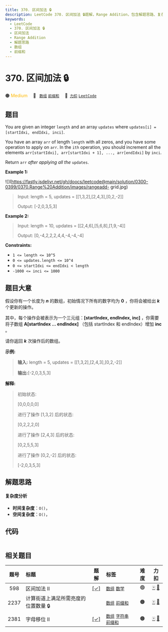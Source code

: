 ```yaml
---
title: 370. 区间加法 🔒
description: LeetCode 370. 区间加法 🔒题解，Range Addition，包含解题思路、复杂度分析以及完整的 JavaScript 代码实现。
keywords:
  - LeetCode
  - 370. 区间加法 🔒
  - 区间加法
  - Range Addition
  - 解题思路
  - 数组
  - 前缀和
---
```


# 370. 区间加法 🔒

🟠 <font color=#ffb800>Medium</font>&emsp; 🔖&ensp; [`数组`](/tag/array.md) [`前缀和`](/tag/prefix-sum.md)&emsp; 🔗&ensp;[`力扣`](https://leetcode.cn/problems/range-addition) [`LeetCode`](https://leetcode.com/problems/range-addition)

## 题目

You are given an integer `length` and an array `updates` where `updates[i] =
[startIdxi, endIdxi, inci]`.

You have an array `arr` of length `length` with all zeros, and you have some
operation to apply on `arr`. In the `ith` operation, you should increment all
the elements `arr[startIdxi], arr[startIdxi + 1], ..., arr[endIdxi]` by
`inci`.

Return `arr` _after applying all the_ `updates`.



**Example 1:**

![](https://fastly.jsdelivr.net/gh/doocs/leetcode@main/solution/0300-0399/0370.Range%20Addition/images/rangeadd-
grid.jpg)

> Input: length = 5, updates = [[1,3,2],[2,4,3],[0,2,-2]]
> 
> Output: [-2,0,3,5,3]

**Example 2:**

> Input: length = 10, updates = [[2,4,6],[5,6,8],[1,9,-4]]
> 
> Output: [0,-4,2,2,2,4,4,-4,-4,-4]

**Constraints:**

  * `1 <= length <= 10^5`
  * `0 <= updates.length <= 10^4`
  * `0 <= startIdxi <= endIdxi < length`
  * `-1000 <= inci <= 1000`


## 题目大意

假设你有一个长度为 _**n**_  的数组，初始情况下所有的数字均为 **0** ，你将会被给出 _**k**_ ​​​​​​ _​_ 个更新的操作。

其中，每个操作会被表示为一个三元组：**[startIndex, endIndex, inc]** ，你需要将子数组 **A[startIndex ...
endIndex]** （包括 startIndex 和 endIndex）增加 **inc** 。

请你返回 **_k_**  次操作后的数组。

**示例:**

> 
> 
> 
> 
> 
> **输入:** length = 5, updates = [[1,3,2],[2,4,3],[0,2,-2]]
> 
> **输出:**[-2,0,3,5,3]
> 
> 

**解释:**

> 
> 
> 
> 
> 
> 初始状态:
> 
> [0,0,0,0,0]
> 
> 
> 
> 进行了操作 [1,3,2] 后的状态:
> 
> [0,2,2,2,0]
> 
> 
> 
> 进行了操作 [2,4,3] 后的状态:
> 
> [0,2,5,5,3]
> 
> 
> 
> 进行了操作 [0,2,-2] 后的状态:
> 
> [-2,0,3,5,3]
> 
> 


## 解题思路

#### 复杂度分析

- **时间复杂度**：`O()`，
- **空间复杂度**：`O()`，

## 代码

```javascript

```

## 相关题目

<!-- prettier-ignore -->
| 题号 | 标题 | 题解 | 标签 | 难度 | 力扣 |
| :------: | :------ | :------: | :------ | :------: | :------: |
| 598 | 区间加法 II | [[✓]](/problem/0598.md) |  [`数组`](/tag/array.md) [`数学`](/tag/math.md) | 🟢 | [🀄️](https://leetcode.cn/problems/range-addition-ii) [🔗](https://leetcode.com/problems/range-addition-ii) |
| 2237 | 计算街道上满足所需亮度的位置数量 🔒 |  |  [`数组`](/tag/array.md) [`前缀和`](/tag/prefix-sum.md) | 🟠 | [🀄️](https://leetcode.cn/problems/count-positions-on-street-with-required-brightness) [🔗](https://leetcode.com/problems/count-positions-on-street-with-required-brightness) |
| 2381 | 字母移位 II | [[✓]](/problem/2381.md) |  [`数组`](/tag/array.md) [`字符串`](/tag/string.md) [`前缀和`](/tag/prefix-sum.md) | 🟠 | [🀄️](https://leetcode.cn/problems/shifting-letters-ii) [🔗](https://leetcode.com/problems/shifting-letters-ii) |